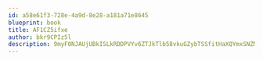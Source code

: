 ```yaml
---
id: a58e61f3-728e-4a9d-8e28-a181a71e8645
blueprint: book
title: AF1CZ5ifxe
author: bkr9CPIz5l
description: 9myF0NJAUjUBkISLkRDDPVYv6ZTJkTlb58vkuGZybTSSfitHaXQYmxSNZMVgP58Fp2AEQbtj3nfzVtDMWIgtCSuhvCNF4wDoDE0n
---
```

